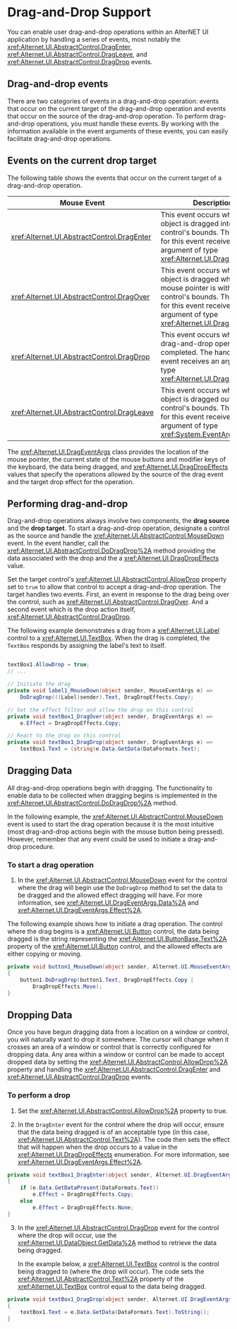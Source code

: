 # Drag-and-Drop Support

You can enable user drag-and-drop operations within an AlterNET UI application by handling a series of events, most
notably the <xref:Alternet.UI.AbstractControl.DragEnter>, <xref:Alternet.UI.AbstractControl.DragLeave>, and
<xref:Alternet.UI.AbstractControl.DragDrop> events.

## Drag-and-drop events

There are two categories of events in a drag-and-drop operation: events that occur on the current target of the
drag-and-drop operation and events that occur on the source of the drag-and-drop operation. To perform drag-and-drop
operations, you must handle these events. By working with the information available in the event arguments of these
events, you can easily facilitate drag-and-drop operations.

## Events on the current drop target

The following table shows the events that occur on the current target of a drag-and-drop operation.

| Mouse Event                          | Description                                                                                                                                                                                            |
|--------------------------------------|--------------------------------------------------------------------------------------------------------------------------------------------------------------------------------------------------------|
| <xref:Alternet.UI.AbstractControl.DragEnter> | This event occurs when an object is dragged into the control's bounds. The handler for this event receives an argument of type <xref:Alternet.UI.DragEventArgs>.                              |
| <xref:Alternet.UI.AbstractControl.DragOver>  | This event occurs when an object is dragged while the mouse pointer is within the control's bounds. The handler for this event receives an argument of type <xref:Alternet.UI.DragEventArgs>. |
| <xref:Alternet.UI.AbstractControl.DragDrop>  | This event occurs when a drag-and-drop operation is completed. The handler for this event receives an argument of type <xref:Alternet.UI.DragEventArgs>.                                      |
| <xref:Alternet.UI.AbstractControl.DragLeave> | This event occurs when an object is dragged out of the control's bounds. The handler for this event receives an argument of type <xref:System.EventArgs>.                                              |

The <xref:Alternet.UI.DragEventArgs> class provides the location of the mouse pointer, the current state of the
mouse buttons and modifier keys of the keyboard, the data being dragged, and <xref:Alternet.UI.DragDropEffects>
values that specify the operations allowed by the source of the drag event and the target drop effect for the operation.

## Performing drag-and-drop

Drag-and-drop operations always involve two components, the **drag source** and the **drop target**. To start a
drag-and-drop operation, designate a control as the source and handle the <xref:Alternet.UI.AbstractControl.MouseDown>
event. In the event handler, call the <xref:Alternet.UI.AbstractControl.DoDragDrop%2A> method providing the data associated
with the drop and the a <xref:Alternet.UI.DragDropEffects> value.

Set the target control's <xref:Alternet.UI.AbstractControl.AllowDrop> property set to `true` to allow that control to
accept a drag-and-drop operation. The target handles two events. First, an event in response to the drag being over the
control, such as <xref:Alternet.UI.AbstractControl.DragOver>. And a second event which is the drop action itself,
<xref:Alternet.UI.AbstractControl.DragDrop>.

The following example demonstrates a drag from a <xref:Alternet.UI.Label> control to a
<xref:Alternet.UI.TextBox>. When the drag is completed, the `TextBox` responds by assigning the label's text to
itself.

```csharp

textBox1.AllowDrop = true;
// ...

// Initiate the drag
private void label1_MouseDown(object sender, MouseEventArgs e) =>
    DoDragDrop(((Label)sender).Text, DragDropEffects.Copy);

// Set the effect filter and allow the drop on this control
private void textBox1_DragOver(object sender, DragEventArgs e) =>
    e.Effect = DragDropEffects.Copy;

// React to the drop on this control
private void textBox1_DragDrop(object sender, DragEventArgs e) =>
    textBox1.Text = (string)e.Data.GetData(DataFormats.Text);
```

## Dragging Data  
 All drag-and-drop operations begin with dragging. The functionality to enable data to be collected when dragging begins
 is implemented in the <xref:Alternet.UI.AbstractControl.DoDragDrop%2A> method.  
  
 In the following example, the <xref:Alternet.UI.AbstractControl.MouseDown> event is used to start the drag operation
 because it is the most intuitive (most drag-and-drop actions begin with the mouse button being pressed). However,
 remember that any event could be used to initiate a drag-and-drop procedure.  
  
### To start a drag operation  
  
1. In the <xref:Alternet.UI.AbstractControl.MouseDown> event for the control where the drag will begin use the
   `DoDragDrop` method to set the data to be dragged and the allowed effect dragging will have. For more information,
   see <xref:Alternet.UI.DragEventArgs.Data%2A> and <xref:Alternet.UI.DragEventArgs.Effect%2A>.  
  
The following example shows how to initiate a drag operation. The control where the drag begins is a
<xref:Alternet.UI.Button> control, the data being dragged is the string representing the
<xref:Alternet.UI.ButtonBase.Text%2A> property of the <xref:Alternet.UI.Button> control, and the
allowed effects are either copying or moving.  
  
```csharp  
private void button1_MouseDown(object sender, Alternet.UI.MouseEventArgs e)  
{  
    button1.DoDragDrop(button1.Text, DragDropEffects.Copy |
        DragDropEffects.Move);  
}  
```  
  
## Dropping Data  
 Once you have begun dragging data from a location on a window or control, you will naturally want to drop it
 somewhere. The cursor will change when it crosses an area of a window or control that is correctly configured for
 dropping data. Any area within a window or control can be made to accept dropped data by setting the
 <xref:Alternet.UI.AbstractControl.AllowDrop%2A> property and handling the
 <xref:Alternet.UI.AbstractControl.DragEnter> and <xref:Alternet.UI.AbstractControl.DragDrop> events.  
  
### To perform a drop  
  
1. Set the <xref:Alternet.UI.AbstractControl.AllowDrop%2A> property to true.  
  
2. In the `DragEnter` event for the control where the drop will occur, ensure that the data being dragged is of an
   acceptable type (in this case, <xref:Alternet.UI.AbstractControl.Text%2A>). The code then sets the effect that will
   happen when the drop occurs to a value in the <xref:Alternet.UI.DragDropEffects> enumeration. For more
   information, see <xref:Alternet.UI.DragEventArgs.Effect%2A>.  
  
```csharp  
private void textBox1_DragEnter(object sender, Alternet.UI.DragEventArgs e)  
{  
    if (e.Data.GetDataPresent(DataFormats.Text))
        e.Effect = DragDropEffects.Copy;  
    else  
        e.Effect = DragDropEffects.None;  
}  
```  
  
3. In the <xref:Alternet.UI.AbstractControl.DragDrop> event for the control where the drop will occur, use the
   <xref:Alternet.UI.DataObject.GetData%2A> method to retrieve the data being dragged. 
  
     In the example below, a <xref:Alternet.UI.TextBox> control is the control being dragged to (where the drop
     will occur). The code sets the <xref:Alternet.UI.AbstractControl.Text%2A> property of the
     <xref:Alternet.UI.TextBox> control equal to the data being dragged.  
  
```csharp  
private void textBox1_DragDrop(object sender, Alternet.UI.DragEventArgs e)  
{  
    textBox1.Text = e.Data.GetData(DataFormats.Text).ToString();  
}  
```